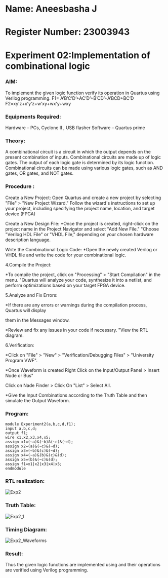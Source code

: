 # Name: Aneesbasha J
# Register Number: 23003943
# Experiment 02:Implementation of combinational logic
### AIM:
To implement the given logic function verify its operation in Quartus using Verilog programming. F1= A’B’C’D’+AC’D’+B’CD’+A’BCD+BC’D F2=xy’z+x’y’z+w’xy+wx’y+wxy

### Equipments Required:
Hardware – PCs, Cyclone II , USB flasher Software – Quartus prime

### Theory:
A combinational circuit is a circuit in which the output depends on the present combination of inputs. Combinational circuits are made up of logic gates. The output of each logic gate is determined by its logic function. Combinational circuits can be made using various logic gates, such as AND gates, OR gates, and NOT gates.

### Procedure :
Create a New Project:
Open Quartus and create a new project by selecting "File" > "New Project Wizard." Follow the wizard's instructions to set up your project, including specifying the project name, location, and target device (FPGA)

Create a New Design File:
*Once the project is created, right-click on the project name in the Project Navigator and select "Add New File." "Choose "Verilog HDL File" or "VHDL File," depending on your chosen hardware description language.

Write the Combinational Logic Code:
*Open the newly created Verilog or VHDL file and write the code for your combinational logic.

4.Compile the Project:

*To compile the project, click on "Processing" > "Start Compilation" in the menu. "Quartus will analyze your code, synthesize it into a netlist, and perform optimizations based on your target FPGA device.

5.Analyze and Fix Errors:

*If there are any errors or warnings during the compilation process, Quartus will display

them in the Messages window.

*Review and fix any issues in your code if necessary. "View the RTL diagram.

6.Verification:

*Click on "File" > "New" > "Verification/Debugging Files" > "University Program VWF".

*Once Waveform is created Right Click on the Input/Output Panel > Insert Node or Bus"

Click on Nade Finder > Click On "List" > Select All.

*Give the Input Combinations according to the Truth Table and then simulate the Output Waveform.

### Program:
```
module Experiment2(a,b,c,d,f1);
input a,b,c,d;
output f1;
wire x1,x2,x3,x4,x5;
assign x1=(~a)&(~b)&(~c)&(~d);
assign x2=(a)&(~c)&(~d);
assign x3=(~b)&(c)&(~d);
assign x4=(~a)&(b)&(c)&(d);
assign x5=(b)&(~c)&(d);
assign f1=x1|x2|x3|x4|x5;
endmodule
```
### RTL realization:
![Exp2](https://github.com/Aneesbasha18/Experiment--02-Implementation-of-combinational-logic-/assets/154219883/5f3381f2-79ca-47ed-9b39-26b3aed3b511)


### Truth Table:
![Exp2_1](https://github.com/Aneesbasha18/Experiment--02-Implementation-of-combinational-logic-/assets/154219883/3f32e2b4-0ab2-4dbf-98d0-e3c7924e15f8)


### Timing Diagram:
![Exp2_Waveforms](https://github.com/Aneesbasha18/Experiment--02-Implementation-of-combinational-logic-/assets/154219883/a8be022b-7ddf-4f6d-9086-9000c2bfeac4)

### Result:
Thus the given logic functions are implemented using and their operations are verified using Verilog programming.
